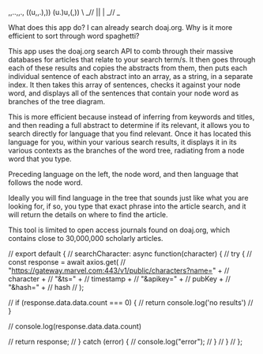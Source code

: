  ,,..,,.,
((u,,.),))
 (u.)u,(,))
  \\ _//
   || |
  _// \_

What does this app do? I can already search doaj.org. Why is it more efficient to sort through word spaghetti?

This app uses the doaj.org search API to comb through their massive databases for articles that relate to your search term/s. It then goes through each of these results and copies the abstracts from them, then puts each individual sentence of each abstract into an array, as a string, in a separate index. It then takes this array of sentences, checks it against your node word, and displays all of the sentences that contain your node word as branches of the tree diagram.

This is more efficient because instead of inferring from keywords and titles, and then reading a full abstract to determine if its relevant, it allows you to search directly for language that you find relevant. Once it has located this language for you, within your various search results, it displays it in its various contexts as the branches of the word tree, radiating from a node word that you type.

Preceding language on the left, the node word, and then language that follows the node word.

Ideally you will find language in the tree that sounds just like what you are looking for, if so, you type that exact phrase into the article search, and it will return the details on where to find the article. 

This tool is limited to open access journals found on doaj.org, which contains close to 30,000,000 scholarly articles.



// export default {
//     searchCharacter: async function(character) {
//       try {
//         const response = await axios.get(
//           "https://gateway.marvel.com:443/v1/public/characters?name=" +
//             character +
//             "&ts=" +
//             timestamp +
//             "&apikey=" +
//             pubKey +
//             "&hash=" +
//             hash
//         );
  
//         if (response.data.data.count === 0) {
//           return console.log('no results')
//         }
  
//         console.log(response.data.data.count)
  
//         return response;
//       } catch (error) {
//         console.log("error");
//       }
//     }
//   };
